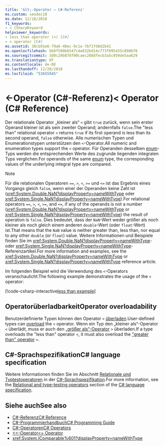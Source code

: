 ```yaml
---
title: '&lt;-Operator – C#-Referenz'
ms.custom: seodec18
ms.date: 12/18/2018
f1_keywords:
- <_CSharpKeyword
helpviewer_keywords:
- less than operator (<) [C#]
- < operator [C#]
ms.assetid: 38cb91e6-79a6-48ec-9c1e-7b71fd8d2b41
ms.openlocfilehash: bb0f590bb547c4e632bd14c773f095435c8986f0
ms.sourcegitcommit: 3d0c29b878f00caec288dfecb3a5c959de5aa629
ms.translationtype: HT
ms.contentlocale: de-DE
ms.lasthandoff: 12/20/2018
ms.locfileid: "53655945"
---
```

# <a name="lt-operator-c-reference"></a><span data-ttu-id="411d7-102">&lt;-Operator (C#-Referenz)</span><span class="sxs-lookup"><span data-stu-id="411d7-102">&lt; Operator (C# Reference)</span></span>

<span data-ttu-id="411d7-103">Der relationale Operator „kleiner als“ `<` gibt `true` zurück, wenn sein erster Operand kleiner ist als sein zweiter Operand; andernfalls `false`.</span><span class="sxs-lookup"><span data-stu-id="411d7-103">The "less than" relational operator `<` returns `true` if its first operand is less than its second operand, `false` otherwise.</span></span> <span data-ttu-id="411d7-104">Alle numerischen Typen und Enumerationstypen unterstützen den `<`-Operator.</span><span class="sxs-lookup"><span data-stu-id="411d7-104">All numeric and enumeration types support the `<` operator.</span></span> <span data-ttu-id="411d7-105">Für Operanden desselben [enum](../keywords/enum.md)-Typs werden die entsprechenden Werte des zugrunde liegenden integralen Typs verglichen.</span><span class="sxs-lookup"><span data-stu-id="411d7-105">For operands of the same [enum](../keywords/enum.md) type, the corresponding values of the underlying integral type are compared.</span></span>

> [!NOTE]
> <span data-ttu-id="411d7-106">Für die relationalen Operatoren `==`, `>`, `<`, `>=` und `<=` ist das Ergebnis eines Vorgangs gleich `false`, wenn einer der Operanden keine Zahl ist (<xref:System.Double.NaN?displayProperty=nameWithType> oder <xref:System.Single.NaN?displayProperty=nameWithType>).</span><span class="sxs-lookup"><span data-stu-id="411d7-106">For relational operators `==`, `>`, `<`, `>=`, and `<=`, if any of the operands is not a number (<xref:System.Double.NaN?displayProperty=nameWithType> or <xref:System.Single.NaN?displayProperty=nameWithType>) the result of operation is `false`.</span></span> <span data-ttu-id="411d7-107">Dies bedeutet, dass der `NaN`-Wert weder größer als noch kleiner als noch gleich einem anderen `double`-Wert (oder `float`-Wert) ist.</span><span class="sxs-lookup"><span data-stu-id="411d7-107">That means that the `NaN` value is neither greater than, less than, nor equal to any other `double` (or `float`) value.</span></span> <span data-ttu-id="411d7-108">Weitere Informationen und Beispiele finden Sie im <xref:System.Double.NaN?displayProperty=nameWithType>- oder <xref:System.Single.NaN?displayProperty=nameWithType>-Referenzartikel.</span><span class="sxs-lookup"><span data-stu-id="411d7-108">For more information and examples, see the <xref:System.Double.NaN?displayProperty=nameWithType> or <xref:System.Single.NaN?displayProperty=nameWithType> reference article.</span></span>

<span data-ttu-id="411d7-109">Im folgenden Beispiel wird die Verwendung des `<`-Operators veranschaulicht:</span><span class="sxs-lookup"><span data-stu-id="411d7-109">The following example demonstrates the usage of the `<` operator:</span></span>

[!code-csharp-interactive[less than example](~/samples/snippets/csharp/language-reference/operators/GreaterAndLessOperatorsExamples.cs#Less)]

## <a name="operator-overloadability"></a><span data-ttu-id="411d7-110">Operatorüberladbarkeit</span><span class="sxs-lookup"><span data-stu-id="411d7-110">Operator overloadability</span></span>

<span data-ttu-id="411d7-111">Benutzerdefinierte Typen können den Operator `<` [überladen](../keywords/operator.md).</span><span class="sxs-lookup"><span data-stu-id="411d7-111">User-defined types can [overload](../keywords/operator.md) the `<` operator.</span></span> <span data-ttu-id="411d7-112">Wenn ein Typ den „kleiner als“-Operator `<` überlädt, muss er auch den [„größer als“-Operator](greater-than-operator.md) `>` überladen.</span><span class="sxs-lookup"><span data-stu-id="411d7-112">If a type overloads the "less than" operator `<`, it must also overload the ["greater than" operator](greater-than-operator.md) `>`.</span></span>

## <a name="c-language-specification"></a><span data-ttu-id="411d7-113">C#-Sprachspezifikation</span><span class="sxs-lookup"><span data-stu-id="411d7-113">C# language specification</span></span>

<span data-ttu-id="411d7-114">Weitere Informationen finden Sie im Abschnitt [Relationale und Typtestoperatoren](~/_csharplang/spec/expressions.md#relational-and-type-testing-operators) in der [C#-Sprachspezifikation](../language-specification/index.md).</span><span class="sxs-lookup"><span data-stu-id="411d7-114">For more information, see the [Relational and type-testing operators](~/_csharplang/spec/expressions.md#relational-and-type-testing-operators) section of the [C# language specification](../language-specification/index.md).</span></span>

## <a name="see-also"></a><span data-ttu-id="411d7-115">Siehe auch</span><span class="sxs-lookup"><span data-stu-id="411d7-115">See also</span></span>

- [<span data-ttu-id="411d7-116">C#-Referenz</span><span class="sxs-lookup"><span data-stu-id="411d7-116">C# Reference</span></span>](../index.md)
- [<span data-ttu-id="411d7-117">C#-Programmierhandbuch</span><span class="sxs-lookup"><span data-stu-id="411d7-117">C# Programming Guide</span></span>](../../programming-guide/index.md)
- [<span data-ttu-id="411d7-118">C#-Operatoren</span><span class="sxs-lookup"><span data-stu-id="411d7-118">C# Operators</span></span>](index.md)
- [<span data-ttu-id="411d7-119"><=-Operator</span><span class="sxs-lookup"><span data-stu-id="411d7-119"><= Operator</span></span>](less-than-equal-operator.md)
- <xref:System.IComparable%601?displayProperty=nameWithType>
